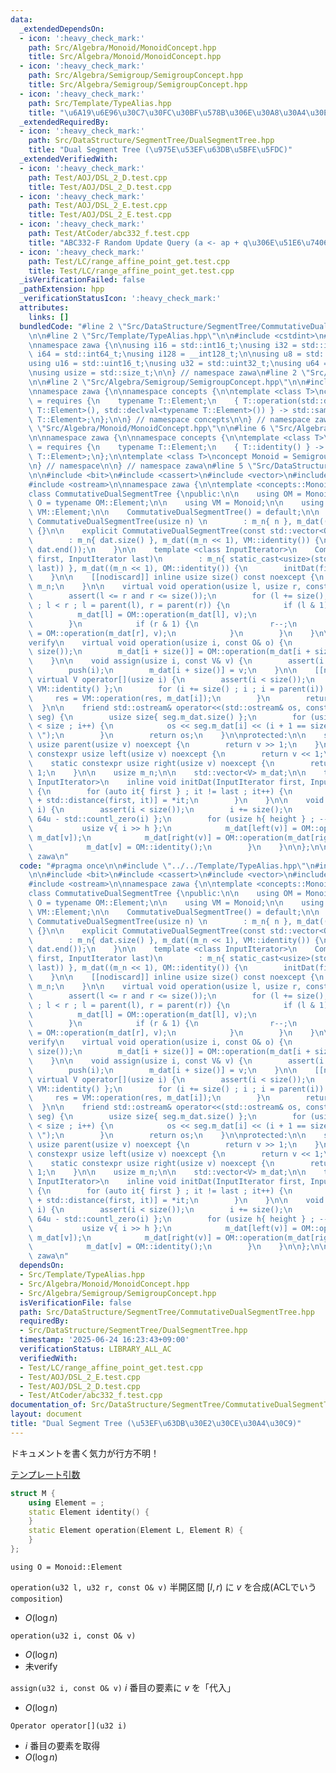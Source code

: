 ```yaml
---
data:
  _extendedDependsOn:
  - icon: ':heavy_check_mark:'
    path: Src/Algebra/Monoid/MonoidConcept.hpp
    title: Src/Algebra/Monoid/MonoidConcept.hpp
  - icon: ':heavy_check_mark:'
    path: Src/Algebra/Semigroup/SemigroupConcept.hpp
    title: Src/Algebra/Semigroup/SemigroupConcept.hpp
  - icon: ':heavy_check_mark:'
    path: Src/Template/TypeAlias.hpp
    title: "\u6A19\u6E96\u30C7\u30FC\u30BF\u578B\u306E\u30A8\u30A4\u30EA\u30A2\u30B9"
  _extendedRequiredBy:
  - icon: ':heavy_check_mark:'
    path: Src/DataStructure/SegmentTree/DualSegmentTree.hpp
    title: "Dual Segment Tree (\u975E\u53EF\u63DB\u5BFE\u5FDC)"
  _extendedVerifiedWith:
  - icon: ':heavy_check_mark:'
    path: Test/AOJ/DSL_2_D.test.cpp
    title: Test/AOJ/DSL_2_D.test.cpp
  - icon: ':heavy_check_mark:'
    path: Test/AOJ/DSL_2_E.test.cpp
    title: Test/AOJ/DSL_2_E.test.cpp
  - icon: ':heavy_check_mark:'
    path: Test/AtCoder/abc332_f.test.cpp
    title: "ABC332-F Random Update Query (a <- ap + q\u306E\u51E6\u7406)"
  - icon: ':heavy_check_mark:'
    path: Test/LC/range_affine_point_get.test.cpp
    title: Test/LC/range_affine_point_get.test.cpp
  _isVerificationFailed: false
  _pathExtension: hpp
  _verificationStatusIcon: ':heavy_check_mark:'
  attributes:
    links: []
  bundledCode: "#line 2 \"Src/DataStructure/SegmentTree/CommutativeDualSegmentTree.hpp\"\
    \n\n#line 2 \"Src/Template/TypeAlias.hpp\"\n\n#include <cstdint>\n#include <cstddef>\n\
    \nnamespace zawa {\n\nusing i16 = std::int16_t;\nusing i32 = std::int32_t;\nusing\
    \ i64 = std::int64_t;\nusing i128 = __int128_t;\n\nusing u8 = std::uint8_t;\n\
    using u16 = std::uint16_t;\nusing u32 = std::uint32_t;\nusing u64 = std::uint64_t;\n\
    \nusing usize = std::size_t;\n\n} // namespace zawa\n#line 2 \"Src/Algebra/Monoid/MonoidConcept.hpp\"\
    \n\n#line 2 \"Src/Algebra/Semigroup/SemigroupConcept.hpp\"\n\n#include <concepts>\n\
    \nnamespace zawa {\n\nnamespace concepts {\n\ntemplate <class T>\nconcept Semigroup\
    \ = requires {\n    typename T::Element;\n    { T::operation(std::declval<typename\
    \ T::Element>(), std::declval<typename T::Element>()) } -> std::same_as<typename\
    \ T::Element>;\n};\n\n} // namespace concepts\n\n} // namespace zawa\n#line 4\
    \ \"Src/Algebra/Monoid/MonoidConcept.hpp\"\n\n#line 6 \"Src/Algebra/Monoid/MonoidConcept.hpp\"\
    \n\nnamespace zawa {\n\nnamespace concepts {\n\ntemplate <class T>\nconcept Identitiable\
    \ = requires {\n    typename T::Element;\n    { T::identity() } -> std::same_as<typename\
    \ T::Element>;\n};\n\ntemplate <class T>\nconcept Monoid = Semigroup<T> and Identitiable<T>;\n\
    \n} // namespace\n\n} // namespace zawa\n#line 5 \"Src/DataStructure/SegmentTree/CommutativeDualSegmentTree.hpp\"\
    \n\n#include <bit>\n#include <cassert>\n#include <vector>\n#include <iterator>\n\
    #include <ostream>\n\nnamespace zawa {\n\ntemplate <concepts::Monoid Monoid>\n\
    class CommutativeDualSegmentTree {\npublic:\n\n    using OM = Monoid;\n\n    using\
    \ O = typename OM::Element;\n\n    using VM = Monoid;\n\n    using V = typename\
    \ VM::Element;\n\n    CommutativeDualSegmentTree() = default;\n\n    explicit\
    \ CommutativeDualSegmentTree(usize n) \n        : m_n{ n }, m_dat((n << 1), VM::identity())\
    \ {}\n\n    explicit CommutativeDualSegmentTree(const std::vector<O>& dat) \n\
    \        : m_n{ dat.size() }, m_dat((m_n << 1), VM::identity()) {\n        initDat(dat.begin(),\
    \ dat.end());\n    }\n\n    template <class InputIterator>\n    CommutativeDualSegmentTree(InputIterator\
    \ first, InputIterator last)\n        : m_n{ static_cast<usize>(std::distance(first,\
    \ last)) }, m_dat((m_n << 1), OM::identity()) {\n        initDat(first, last);\n\
    \    }\n\n    [[nodiscard]] inline usize size() const noexcept {\n        return\
    \ m_n;\n    }\n\n    virtual void operation(usize l, usize r, const O& v) {\n\
    \        assert(l <= r and r <= size());\n        for (l += size(), r += size()\
    \ ; l < r ; l = parent(l), r = parent(r)) {\n            if (l & 1) {\n      \
    \          m_dat[l] = OM::operation(m_dat[l], v);\n                l++;\n    \
    \        }\n            if (r & 1) {\n                r--;\n                m_dat[r]\
    \ = OM::operation(m_dat[r], v);\n            }\n        }\n    }\n\n    // \u672A\
    verify\n    virtual void operation(usize i, const O& o) {\n        assert(i <\
    \ size());\n        m_dat[i + size()] = OM::operation(m_dat[i + size()], o);\n\
    \    }\n\n    void assign(usize i, const V& v) {\n        assert(i < size());\n\
    \        push(i);\n        m_dat[i + size()] = v;\n    }\n\n    [[nodiscard]]\
    \ virtual V operator[](usize i) {\n        assert(i < size());\n        V res{\
    \ VM::identity() };\n        for (i += size() ; i ; i = parent(i)) {\n       \
    \     res = VM::operation(res, m_dat[i]);\n        }\n        return res;\n  \
    \  }\n\n    friend std::ostream& operator<<(std::ostream& os, const CommutativeDualSegmentTree\
    \ seg) {\n        usize size{ seg.m_dat.size() };\n        for (usize i{1} ; i\
    \ < size ; i++) {\n            os << seg.m_dat[i] << (i + 1 == size ? \"\" : \"\
    \ \");\n        }\n        return os;\n    }\n\nprotected:\n\n    static constexpr\
    \ usize parent(usize v) noexcept {\n        return v >> 1;\n    }\n\n    static\
    \ constexpr usize left(usize v) noexcept {\n        return v << 1;\n    }\n\n\
    \    static constexpr usize right(usize v) noexcept {\n        return v << 1 |\
    \ 1;\n    }\n\n    usize m_n;\n\n    std::vector<V> m_dat;\n\n    template <class\
    \ InputIterator>\n    inline void initDat(InputIterator first, InputIterator last)\
    \ {\n        for (auto it{ first } ; it != last ; it++) {\n            m_dat[size()\
    \ + std::distance(first, it)] = *it;\n        }\n    }\n\n    void push(usize\
    \ i) {\n        assert(i < size());\n        i += size();\n        usize height{\
    \ 64u - std::countl_zero(i) };\n        for (usize h{ height } ; --h ; ) {\n \
    \           usize v{ i >> h };\n            m_dat[left(v)] = OM::operation(m_dat[left(v)],\
    \ m_dat[v]);\n            m_dat[right(v)] = OM::operation(m_dat[right(v)], m_dat[v]);\n\
    \            m_dat[v] = OM::identity();\n        }\n    }\n\n};\n\n} // namespace\
    \ zawa\n"
  code: "#pragma once\n\n#include \"../../Template/TypeAlias.hpp\"\n#include \"../../Algebra/Monoid/MonoidConcept.hpp\"\
    \n\n#include <bit>\n#include <cassert>\n#include <vector>\n#include <iterator>\n\
    #include <ostream>\n\nnamespace zawa {\n\ntemplate <concepts::Monoid Monoid>\n\
    class CommutativeDualSegmentTree {\npublic:\n\n    using OM = Monoid;\n\n    using\
    \ O = typename OM::Element;\n\n    using VM = Monoid;\n\n    using V = typename\
    \ VM::Element;\n\n    CommutativeDualSegmentTree() = default;\n\n    explicit\
    \ CommutativeDualSegmentTree(usize n) \n        : m_n{ n }, m_dat((n << 1), VM::identity())\
    \ {}\n\n    explicit CommutativeDualSegmentTree(const std::vector<O>& dat) \n\
    \        : m_n{ dat.size() }, m_dat((m_n << 1), VM::identity()) {\n        initDat(dat.begin(),\
    \ dat.end());\n    }\n\n    template <class InputIterator>\n    CommutativeDualSegmentTree(InputIterator\
    \ first, InputIterator last)\n        : m_n{ static_cast<usize>(std::distance(first,\
    \ last)) }, m_dat((m_n << 1), OM::identity()) {\n        initDat(first, last);\n\
    \    }\n\n    [[nodiscard]] inline usize size() const noexcept {\n        return\
    \ m_n;\n    }\n\n    virtual void operation(usize l, usize r, const O& v) {\n\
    \        assert(l <= r and r <= size());\n        for (l += size(), r += size()\
    \ ; l < r ; l = parent(l), r = parent(r)) {\n            if (l & 1) {\n      \
    \          m_dat[l] = OM::operation(m_dat[l], v);\n                l++;\n    \
    \        }\n            if (r & 1) {\n                r--;\n                m_dat[r]\
    \ = OM::operation(m_dat[r], v);\n            }\n        }\n    }\n\n    // \u672A\
    verify\n    virtual void operation(usize i, const O& o) {\n        assert(i <\
    \ size());\n        m_dat[i + size()] = OM::operation(m_dat[i + size()], o);\n\
    \    }\n\n    void assign(usize i, const V& v) {\n        assert(i < size());\n\
    \        push(i);\n        m_dat[i + size()] = v;\n    }\n\n    [[nodiscard]]\
    \ virtual V operator[](usize i) {\n        assert(i < size());\n        V res{\
    \ VM::identity() };\n        for (i += size() ; i ; i = parent(i)) {\n       \
    \     res = VM::operation(res, m_dat[i]);\n        }\n        return res;\n  \
    \  }\n\n    friend std::ostream& operator<<(std::ostream& os, const CommutativeDualSegmentTree\
    \ seg) {\n        usize size{ seg.m_dat.size() };\n        for (usize i{1} ; i\
    \ < size ; i++) {\n            os << seg.m_dat[i] << (i + 1 == size ? \"\" : \"\
    \ \");\n        }\n        return os;\n    }\n\nprotected:\n\n    static constexpr\
    \ usize parent(usize v) noexcept {\n        return v >> 1;\n    }\n\n    static\
    \ constexpr usize left(usize v) noexcept {\n        return v << 1;\n    }\n\n\
    \    static constexpr usize right(usize v) noexcept {\n        return v << 1 |\
    \ 1;\n    }\n\n    usize m_n;\n\n    std::vector<V> m_dat;\n\n    template <class\
    \ InputIterator>\n    inline void initDat(InputIterator first, InputIterator last)\
    \ {\n        for (auto it{ first } ; it != last ; it++) {\n            m_dat[size()\
    \ + std::distance(first, it)] = *it;\n        }\n    }\n\n    void push(usize\
    \ i) {\n        assert(i < size());\n        i += size();\n        usize height{\
    \ 64u - std::countl_zero(i) };\n        for (usize h{ height } ; --h ; ) {\n \
    \           usize v{ i >> h };\n            m_dat[left(v)] = OM::operation(m_dat[left(v)],\
    \ m_dat[v]);\n            m_dat[right(v)] = OM::operation(m_dat[right(v)], m_dat[v]);\n\
    \            m_dat[v] = OM::identity();\n        }\n    }\n\n};\n\n} // namespace\
    \ zawa\n"
  dependsOn:
  - Src/Template/TypeAlias.hpp
  - Src/Algebra/Monoid/MonoidConcept.hpp
  - Src/Algebra/Semigroup/SemigroupConcept.hpp
  isVerificationFile: false
  path: Src/DataStructure/SegmentTree/CommutativeDualSegmentTree.hpp
  requiredBy:
  - Src/DataStructure/SegmentTree/DualSegmentTree.hpp
  timestamp: '2025-06-24 16:23:43+09:00'
  verificationStatus: LIBRARY_ALL_AC
  verifiedWith:
  - Test/LC/range_affine_point_get.test.cpp
  - Test/AOJ/DSL_2_E.test.cpp
  - Test/AOJ/DSL_2_D.test.cpp
  - Test/AtCoder/abc332_f.test.cpp
documentation_of: Src/DataStructure/SegmentTree/CommutativeDualSegmentTree.hpp
layout: document
title: "Dual Segment Tree (\u53EF\u63DB\u30E2\u30CE\u30A4\u30C9)"
---
```


ドキュメントを書く気力が行方不明！

[テンプレート引数](https://zawa-tin.github.io/cp-documentation/Docs/Appendix/Monoid.html)

```cpp
struct M {
    using Element = ;
    static Element identity() {
    }
    static Element operation(Element L, Element R) {
    }
};
```

`using O = Monoid::Element`

`operation(u32 l, u32 r, const O& v)` 半開区間 $[l, r)$ に $v$ を合成(ACLでいう`composition`)
- $O(\log n)$

`operation(u32 i, const O& v)` 
- $O(\log n)$
- 未verify

`assign(u32 i, const O& v)` $i$ 番目の要素に $v$ を「代入」
- $O(\log n)$

`Operator operator[](u32 i)`
- $i$ 番目の要素を取得
- $O(\log n)$
